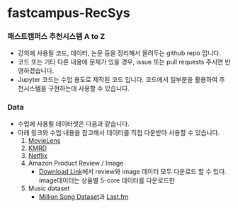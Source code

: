 # fastcampus-RecSys

### 패스트캠퍼스 추천시스템 A to Z

- 강의에 사용될 코드, 데이터, 논문 등을 정리해서 올려두는 github repo 입니다. 
- 코드 또는 기타 다른 내용에 문제가 있을 경우, issue 또는 pull requests 주시면 반영하겠습니다. 
- Jupyter 코드는 수업 용도로 제작된 코드 입니다. 코드에서 일부분을 활용하여 추천시스템을 구현하는데 사용할 수 있습니다.

### Data

- 수업에 사용될 데이터셋은 다음과 같습니다. 
- 아래 링크와 수업 내용을 참고해서 데이터를 직접 다운받아 사용할 수 있습니다.
    1. [MovieLens](https://grouplens.org/datasets/movielens/)
    2. [KMRD](https://github.com/lovit/kmrd)
    3. [Netflix](https://archive.org/details/nf_prize_dataset.tar)
    4. Amazon Product Review / Image
        - [Download Link]((https://nijianmo.github.io/amazon/index.html))에서 review와 image 데이터 모두 다운로드 할 수 있다. image데이터는 상품별 5-core 데이터를 다운로드한
    5. Music dataset
        - [Million Song Dataset](http://millionsongdataset.com/)과 [Last.fm](http://millionsongdataset.com/lastfm/#getting)
